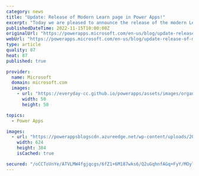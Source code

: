 ```yaml
---
category: news
title: "Update: Release of Modern Learn page in Power Apps!"
excerpt: "Today we are pleased to announce the release of the modern Learn page in Power Apps! The new Learn experience has consolidated content from all Microsoft resources to help with your onboarding and upskilling journey. The Overview tab of the new Learn page includes a dynamic banner at the top – to help"
publishedDateTime: 2022-11-15T10:00:00Z
originalUrl: "https://powerapps.microsoft.com/en-us/blog/update-release-of-modern-learn-page-in-power-apps/"
webUrl: "https://powerapps.microsoft.com/en-us/blog/update-release-of-modern-learn-page-in-power-apps/"
type: article
quality: 87
heat: 87
published: true

provider:
  name: Microsoft
  domain: microsoft.com
  images:
    - url: "https://everyday-cc.github.io/powerapps/assets/images/organizations/microsoft.com-50x50.jpg"
      width: 50
      height: 50

topics:
  - Power Apps

images:
  - url: "https://powerappsblogscdn.azureedge.net/wp-content/uploads/2022/11/Learn-articles.png"
    width: 624
    height: 384
    isCached: true

secured: "/oCCToVnYe/ATVLMW4fgjqcgs/6fZ1+6M187wks6/Q2uGqhnfAGq+FyY/MOylT2ew8Smm0CP/YDb2J+iy8InBrUG4aKuZTS21tEgsl19vAqYT3FNWIGIE3+QpE0U5kmVxhyrjisOtTdrPji/awArjWQyRN4wYeiWbcj3+JZIwZn7LWSA9u2jclyCv2vq1kPn1bqrYQUEbHNGN+NpI1pjTCTdOxYZgI9ay+dIElKfNrf5hR0TTjkK4KiofQkvWgtQhppGHff7QOHmNqgnIse9ye3CAcXkHSXqNM2LT7wxCMWeGNfFlMJCUtDqigb7kjCa2m7pRtkRXqOYAvDfZqMbZcRwwmFHH63OUu8xalXfQuQ=;4w0WtEJhVAO3DpyNW+R6Wg=="
---
```


